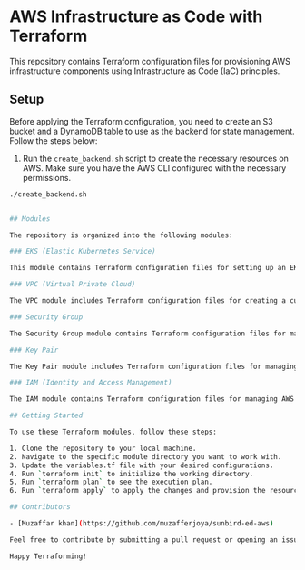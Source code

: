# AWS Infrastructure as Code with Terraform

This repository contains Terraform configuration files for provisioning AWS infrastructure components using Infrastructure as Code (IaC) principles.

## Setup

Before applying the Terraform configuration, you need to create an S3 bucket and a DynamoDB table to use as the backend for state management. Follow the steps below:

1. Run the `create_backend.sh` script to create the necessary resources on AWS. Make sure you have the AWS CLI configured with the necessary permissions.

```bash
./create_backend.sh


## Modules

The repository is organized into the following modules:

### EKS (Elastic Kubernetes Service)

This module contains Terraform configuration files for setting up an EKS cluster on AWS.

### VPC (Virtual Private Cloud)

The VPC module includes Terraform configuration files for creating a custom Virtual Private Cloud on AWS.

### Security Group

The Security Group module contains Terraform configuration files for managing security groups to control inbound and outbound traffic to AWS resources.

### Key Pair

The Key Pair module includes Terraform configuration files for managing key pairs used for SSH access to EC2 instances.

### IAM (Identity and Access Management)

The IAM module contains Terraform configuration files for managing AWS Identity and Access Management resources such as users, groups, and policies.

## Getting Started

To use these Terraform modules, follow these steps:

1. Clone the repository to your local machine.
2. Navigate to the specific module directory you want to work with.
3. Update the variables.tf file with your desired configurations.
4. Run `terraform init` to initialize the working directory.
5. Run `terraform plan` to see the execution plan.
6. Run `terraform apply` to apply the changes and provision the resources on AWS.

## Contributors

- [Muzaffar khan](https://github.com/muzafferjoya/sunbird-ed-aws)

Feel free to contribute by submitting a pull request or opening an issue if you encounter any problems.

Happy Terraforming!
